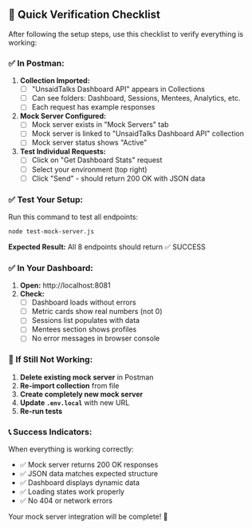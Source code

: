 ## 🎯 Quick Verification Checklist

After following the setup steps, use this checklist to verify everything is working:

### ✅ In Postman:

1. **Collection Imported:**
   - [ ] "UnsaidTalks Dashboard API" appears in Collections
   - [ ] Can see folders: Dashboard, Sessions, Mentees, Analytics, etc.
   - [ ] Each request has example responses

2. **Mock Server Configured:**
   - [ ] Mock server exists in "Mock Servers" tab
   - [ ] Mock server is linked to "UnsaidTalks Dashboard API" collection
   - [ ] Mock server status shows "Active"

3. **Test Individual Requests:**
   - [ ] Click on "Get Dashboard Stats" request
   - [ ] Select your environment (top right)
   - [ ] Click "Send" - should return 200 OK with JSON data

### ✅ Test Your Setup:

Run this command to test all endpoints:
```bash
node test-mock-server.js
```

**Expected Result:** All 8 endpoints should return ✅ SUCCESS

### ✅ In Your Dashboard:

1. **Open:** http://localhost:8081
2. **Check:**
   - [ ] Dashboard loads without errors
   - [ ] Metric cards show real numbers (not 0)
   - [ ] Sessions list populates with data
   - [ ] Mentees section shows profiles
   - [ ] No error messages in browser console

### 🚨 If Still Not Working:

1. **Delete existing mock server** in Postman
2. **Re-import collection** from file
3. **Create completely new mock server**
4. **Update `.env.local`** with new URL
5. **Re-run tests**

### 📞 Success Indicators:

When everything is working correctly:
- ✅ Mock server returns 200 OK responses
- ✅ JSON data matches expected structure  
- ✅ Dashboard displays dynamic data
- ✅ Loading states work properly
- ✅ No 404 or network errors

Your mock server integration will be complete! 🎉
